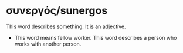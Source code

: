 # συνεργός/sunergos
This word describes something. It is an adjective.

* This word means fellow worker. This word describes a person who works with another person. 
